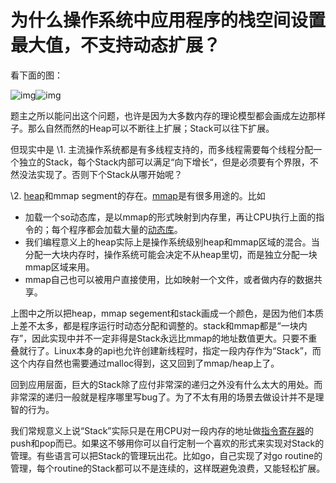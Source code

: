 

# 为什么操作系统中应用程序的栈空间设置最大值，不支持动态扩展？

看下面的图：

![img](https://pic3.zhimg.com/50/v2-957f4c83e14d294b9285b54ff55a02fb_720w.jpg?source=1940ef5c)![img](https://pic3.zhimg.com/80/v2-957f4c83e14d294b9285b54ff55a02fb_720w.jpg?source=1940ef5c)

题主之所以能问出这个问题，也许是因为大多数内存的理论模型都会画成左边那样子。那么自然而然的Heap可以不断往上扩展；Stack可以往下扩展。

但现实中是
\1. 主流操作系统都是有多线程支持的，而多线程需要每个线程分配一个独立的Stack，每个Stack内部可以满足“向下增长“，但是必须要有个界限，不然没法实现了。否则下个Stack从哪开始呢？

\2. [heap](https://www.zhihu.com/search?q=heap&search_source=Entity&hybrid_search_source=Entity&hybrid_search_extra={"sourceType"%3A"answer"%2C"sourceId"%3A676446301})和mmap segment的存在。[mmap](https://www.zhihu.com/search?q=mmap&search_source=Entity&hybrid_search_source=Entity&hybrid_search_extra={"sourceType"%3A"answer"%2C"sourceId"%3A676446301})是有很多用途的。比如

- 加载一个so动态库，是以mmap的形式映射到内存里，再让CPU执行上面的指令的；每个程序都会加载大量的[动态库](https://www.zhihu.com/search?q=动态库&search_source=Entity&hybrid_search_source=Entity&hybrid_search_extra={"sourceType"%3A"answer"%2C"sourceId"%3A676446301})。
- 我们编程意义上的heap实际上是操作系统级别heap和mmap区域的混合。当分配一大块内存时，操作系统可能会决定不从heap里切，而是独立分配一块mmap区域来用。
- mmap自己也可以被用户直接使用，比如映射一个文件，或者做内存的数据共享。

上图中之所以把heap，mmap segement和stack画成一个颜色，是因为他们本质上差不太多，都是程序运行时动态分配和调整的。stack和mmap都是“一块内存”，因此实现中并不一定非得是Stack永远比mmap的地址数值更大。只要不重叠就行了。Linux本身的api也允许创建新线程时，指定一段内存作为“Stack”，而这个内存自然也需要通过malloc得到，这又回到了mmap/heap上了。

回到应用层面，巨大的Stack除了应付非常深的递归之外没有什么太大的用处。而非常深的递归一般就是程序哪里写bug了。为了不太有用的场景去做设计并不是理智的行为。

我们常规意义上说“Stack”实际只是在用CPU对一段内存的地址做[指令寄存器](https://www.zhihu.com/search?q=指令寄存器&search_source=Entity&hybrid_search_source=Entity&hybrid_search_extra={"sourceType"%3A"answer"%2C"sourceId"%3A676446301})的push和pop而已。如果这不够用你可以自行定制一个喜欢的形式来实现对Stack的管理。有些语言可以把Stack的管理玩出花。比如go，自己实现了对go routine的管理，每个routine的Stack都可以不是连续的，这样既避免浪费，又能轻松扩展。